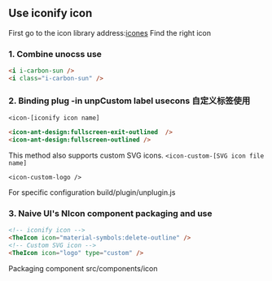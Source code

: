 ## Use iconify icon

First go to the icon library address:[icones](https://icones.js.org/) Find the right icon

### 1. Combine unocss use

```html
<i i-carbon-sun />
<i class="i-carbon-sun" />
```

### 2. Binding plug -in unpCustom label usecons 自定义标签使用

`<icon-[iconify icon name]`

```html
<icon-ant-design:fullscreen-exit-outlined  />
<icon-ant-design:fullscreen-outlined />
```

This method also supports custom SVG icons.
`<icon-custom-[SVG icon file name]`

```
<icon-custom-logo />
```

For specific configuration build/plugin/unplugin.js

### 3. Naive UI's NIcon component packaging and use

```html
<!-- iconify icon -->
<TheIcon icon="material-symbols:delete-outline" />
<!-- Custom SVG icon -->
<TheIcon icon="logo" type="custom" />
```

Packaging component src/components/icon